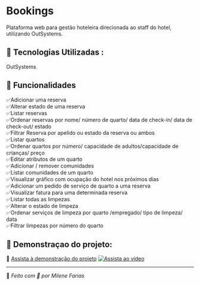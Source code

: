 # Bookings
Plataforma web para gestão hoteleira direcionada ao staff do hotel, utilizando OutSystems.
 
## 🚀 Tecnologias Utilizadas :    
OutSystems 

## 📌 Funcionalidades  
✅Adicionar uma reserva  
✅Alterar estado de uma reserva  
✅Listar reservas  
✅Ordenar reservas por nome/ número de quarto/ data de check-in/ data de check-out/ estado  
✅Filtrar Reserva por apelido ou estado da reserva ou ambos  
✅Listar quartos   
✅Ordenar quartos por número/ capacidade de adultos/capacidade de crianças/ preço  
✅Editar atributos de um quarto  
✅Adicionar / remover comunidades  
✅Listar comunidades de um quarto  
✅Visualizar gráfico com ocupação do hotel nos próximos dias  
✅Adicionar um pedido de serviço de quarto a uma reserva  
✅Visualizar fatura para uma determinada reserva  
✅Listar todas as limpezas  
✅Alterar o estado de limpeza  
✅Ordenar serviços de limpeza por quarto /empregado/ tipo de limpeza/ data  
✅Filtrar limpezas por número do quarto 

## 📸 Demonstraçao do projeto:

🎥 [Assista à demonstração do projeto]()
[![Assista ao vídeo](https://img.youtube.com/vi/VIDEO_ID/maxresdefault.jpg)](https://drive.google.com/file/d/1ABGQ9Ra-1aSz3H0He4BqnIUZlLrVWlpw/view?usp=drive_link)


---  

🚀 _Feito com 💙 por Milene Farias_
